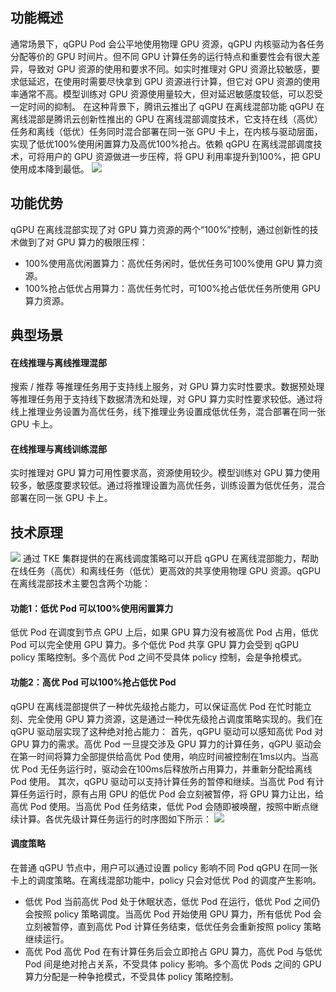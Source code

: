 
## 功能概述
通常场景下，qGPU Pod 会公平地使用物理 GPU 资源，qGPU 内核驱动为各任务分配等价的 GPU 时间片。但不同 GPU 计算任务的运行特点和重要性会有很大差异，导致对 GPU 资源的使用和要求不同。如实时推理对 GPU 资源比较敏感，要求低延迟，在使用时需要尽快拿到 GPU 资源进行计算，但它对 GPU 资源的使用率通常不高。模型训练对 GPU 资源使用量较大，但对延迟敏感度较低，可以忍受一定时间的抑制。
在这种背景下，腾讯云推出了 qGPU 在离线混部功能 qGPU 在离线混部是腾讯云创新性推出的 GPU 在离线混部调度技术，它支持在线（高优）任务和离线（低优）任务同时混合部署在同一张 GPU 卡上，在内核与驱动层面，实现了低优100%使用闲置算力及高优100%抢占。依赖 qGPU 在离线混部调度技术，可将用户的 GPU 资源做进一步压榨，将 GPU 利用率提升到100%，把 GPU 使用成本降到最低。
![](https://qcloudimg.tencent-cloud.cn/raw/f0798dc99609e88ce27db8d56973d3ad.png)

## 功能优势
qGPU 在离线混部实现了对 GPU 算力资源的两个“100%”控制，通过创新性的技术做到了对 GPU 算力的极限压榨：
- 100%使用高优闲置算力：高优任务闲时，低优任务可100%使用 GPU 算力资源。
- 100%抢占低优占用算力：高优任务忙时，可100%抢占低优任务所使用 GPU 算力资源。

## 典型场景
#### 在线推理与离线推理混部
搜索 / 推荐 等推理任务用于支持线上服务，对 GPU 算力实时性要求。数据预处理 等推理任务用于支持线下数据清洗和处理，对 GPU 算力实时性要求较低。通过将线上推理业务设置为高优任务，线下推理业务设置成低优任务，混合部署在同一张 GPU 卡上。

#### 在线推理与离线训练混部
实时推理对 GPU 算力可用性要求高，资源使用较少。模型训练对 GPU 算力使用较多，敏感度要求较低。通过将推理设置为高优任务，训练设置为低优任务，混合部署在同一张 GPU 卡上。

## 技术原理
![](https://qcloudimg.tencent-cloud.cn/raw/5eeb358aaf0866976fff229191f3304f.png)
通过 TKE 集群提供的在离线调度策略可以开启 qGPU 在离线混部能力，帮助在线任务（高优）和离线任务（低优）更高效的共享使用物理 GPU 资源。qGPU 在离线混部技术主要包含两个功能：
#### 功能1：低优 Pod 可以100%使用闲置算力
低优 Pod 在调度到节点 GPU 上后，如果 GPU 算力没有被高优 Pod 占用，低优 Pod 可以完全使用 GPU 算力。多个低优 Pod 共享 GPU 算力会受到 qGPU policy 策略控制。多个高优 Pod 之间不受具体 policy 控制，会是争抢模式。

#### 功能2：高优 Pod 可以100%抢占低优 Pod
qGPU 在离线混部提供了一种优先级抢占能力，可以保证高优 Pod 在忙时能立刻、完全使用 GPU 算力资源，这是通过一种优先级抢占调度策略实现的。我们在 qGPU 驱动层实现了这种绝对抢占能力：
首先，qGPU 驱动可以感知高优 Pod 对 GPU 算力的需求。高优 Pod 一旦提交涉及 GPU 算力的计算任务，qGPU 驱动会在第一时间将算力全部提供给高优 Pod 使用，响应时间被控制在1ms以内。当高优 Pod 无任务运行时，驱动会在100ms后释放所占用算力，并重新分配给离线 Pod 使用。
其次，qGPU 驱动可以支持计算任务的暂停和继续。当高优 Pod 有计算任务运行时，原有占用 GPU 的低优 Pod 会立刻被暂停，将 GPU 算力让出，给高优 Pod 使用。当高优 Pod 任务结束，低优 Pod 会随即被唤醒，按照中断点继续计算。各优先级计算任务运行的时序图如下所示：
	![](https://qcloudimg.tencent-cloud.cn/raw/cabe84f2592d2be1d1462b3c46460b0b.png)

#### 调度策略
在普通 qGPU 节点中，用户可以通过设置 policy 影响不同 Pod qGPU 在同一张卡上的调度策略。在离线混部功能中，policy 只会对低优 Pod 的调度产生影响。
- 低优 Pod
当前高优 Pod 处于休眠状态，低优 Pod 在运行，低优 Pod 之间仍会按照 policy 策略调度。当高优 Pod 开始使用 GPU 算力，所有低优 Pod 会立刻被暂停，直到高优 Pod 计算任务结束，低优任务会重新按照 policy 策略继续运行。
- 高优 Pod
高优 Pod 在有计算任务后会立即抢占 GPU 算力，高优 Pod 与低优 Pod 间是绝对抢占关系，不受具体 policy 影响。多个高优 Pods 之间的 GPU 算力分配是一种争抢模式，不受具体 policy 策略控制。
